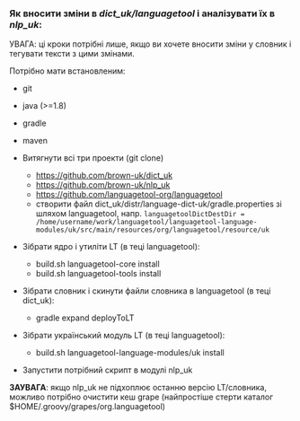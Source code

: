 ### Як вносити зміни в *dict_uk/languagetool* і аналізувати їх в *nlp_uk*:

УВАГА: ці кроки потрібні лише, якщо ви хочете вносити зміни у словник і тегувати тексти з цими змінами.

Потрібно мати встановленим:
* git
* java (>=1.8)
* gradle
* maven

* Витягнути всі три проекти (git clone)
  * https://github.com/brown-uk/dict_uk
  * https://github.com/brown-uk/nlp_uk
  * https://github.com/languagetool-org/languagetool
  * створити файл dict_uk/distr/language-dict-uk/gradle.properties зі шляхом languagetool, напр. 
	`languagetoolDictDestDir = /home/username/work/languagetool/languagetool-language-modules/uk/src/main/resources/org/languagetool/resource/uk`
* Зібрати ядро і утиліти LT (в теці languagetool):
  * build.sh languagetool-core install
  * build.sh languagetool-tools install
* Зібрати словник і скинути файли словника в languagetool (в теці dict_uk):
  * gradle expand deployToLT
* Зібрати український модуль LT (в теці languagetool):
  * build.sh languagetool-language-modules/uk install
* Запустити потрібний скрипт в модулі nlp_uk 

**ЗАУВАГА**: якщо nlp_uk не підхоплює останню версію LT/словника, можливо потрібно очистити кеш grape (найпростіше стерти каталог $HOME/.groovy/grapes/org.languagetool)
